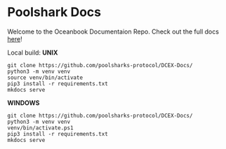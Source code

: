# Poolshark Docs

Welcome to the Oceanbook Documentaion Repo. Check out the full docs [here](https://docs.poolsharks.io)!

Local build:
**UNIX**
```
git clone https://github.com/poolsharks-protocol/DCEX-Docs/
python3 -m venv venv
source venv/bin/activate
pip3 install -r requirements.txt
mkdocs serve
```

**WINDOWS**
```
git clone https://github.com/poolsharks-protocol/DCEX-Docs/
python3 -m venv venv
venv/bin/activate.ps1
pip3 install -r requirements.txt
mkdocs serve
```
